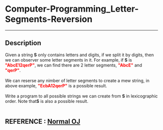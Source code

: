 # Computer-Programming_Letter-Segments-Reversion

---

## Description

<body>
    Given a string <b>S</b> only contains letters and digits, if we split it by digits, then we can observer some letter segments in it. For example, if <b>S</b> is <b><font color = #FF0000>"AbcE12qerP"</font></b>, we can find there are 2 letter segments, <b><font color = #FF0000>"AbcE"</font></b> and <b><font color = #FF0000>"qerP"</font></b>.<br>
    <br>
    We can reserse any nimber of letter segments to create a mew string, in above example, <b><font color = #FF0000>"EcbA12qerP"</font></b> is a possible result.<br>
    <br>
    Write a program to all possible strings we can create from <b>S</b> in lexicographic order. Note that<b>S</b> is also a possible result.<br>
</body>
<br>

## REFERENCE : <a href = "https://noj.tw/problem/121">Normal OJ</a>
